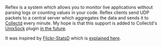 Reflex is a system which allows you to monitor live applications without parsing logs or counting values in your code. Reflex clients send UDP packets to a central server which aggregates the data and sends it to [Collectd][cd] every minute. My hope is that this support is added to Collectd's [UnixSock][us] plugin [in the future][ei].

It was inspired by [Flickr-StatsD][fsd] which is [explained here][fct].

  [fct]: http://code.flickr.com/blog/2008/10/27/counting-timing/
  [fsd]: http://code.flickr.com/trac/browser/trunk/Flickr-StatsD
  [rrd]: http://oss.oetiker.ch/rrdtool/
  [tw]: http://twistedmatrix.com/
  [cd]: http://collectd.org/
  [us]: http://collectd.org/wiki/index.php/Plugin:UnixSock
  [ei]: http://collectd.org/wiki/index.php/Roadmap#Event_infrastructure
